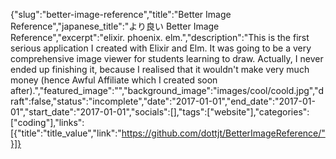 {"slug":"better-image-reference","title":"Better Image Reference","japanese_title":"より良い Better Image Reference","excerpt":"elixir. phoenix. elm.","description":"This is the first serious application I created with Elixir and Elm. It was going to be a very comprehensive image viewer for students learning to draw. Actually, I never ended up finishing it, because I realised that it wouldn't make very much money (hence Awful Affiliate which I created soon after).","featured_image":"","background_image":"images/cool/coold.jpg","draft":false,"status":"incomplete","date":"2017-01-01","end_date":"2017-01-01","start_date":"2017-01-01","socials":[],"tags":["website"],"categories":["coding"],"links":[{"title":"title_value","link":"https://github.com/dottjt/BetterImageReference/"}]}